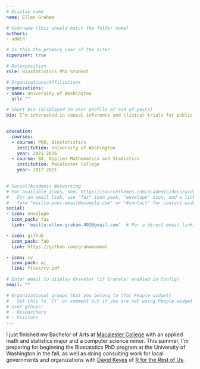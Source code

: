 ```yaml
---
# Display name
name: Ellen Graham

# Username (this should match the folder name)
authors:
- admin

# Is this the primary user of the site?
superuser: true

# Role/position
role: Biostatistics PhD Student

# Organizations/Affiliations
organizations:
- name: University of Washington
  url: ""

# Short bio (displayed in user profile at end of posts)
bio: I'm interested in causal inference and clinical trials for public health issues.


education:
  courses:
  - course: PhD, Biostatistics
    institution: University of Washington
    year: 2021-2026
  - course: BA, Applied Mathematics and Statistics
    institution: Macalester College
    year: 2017-2021
  

# Social/Academic Networking
# For available icons, see: https://sourcethemes.com/academic/docs/widgets/#icons
#   For an email link, use "fas" icon pack, "envelope" icon, and a link in the
#   form "mailto:your-email@example.com" or "#contact" for contact widget.
social:
- icon: envelope
  icon_pack: fas
  link: 'mailto:ellen.graham.403@gmail.com'  # For a direct email link, use "mailto:test@example.org".

- icon: github
  icon_pack: fab
  link: https://github.com/grahamammal

- icon: cv
  icon_pack: ai
  link: files/cv.pdf

# Enter email to display Gravatar (if Gravatar enabled in Config)
email: ""

# Organizational groups that you belong to (for People widget)
#   Set this to `[]` or comment out if you are not using People widget.  
# user_groups:
# - Researchers
# - Visitors
---
```


I just finished my Bachelor of Arts at [Macalester College](https://www.macalester.edu/) with an applied math and statistics major and a computer science minor. This summer, I'm preparing for beginning the Biostatstics PhD program at the University of Washington in the fall, as well as doing consulting work for local governments and organizations with [David Keyes](https://rfortherestofus.com/author/dgkeyes/) of [R for the Rest of Us](https://rfortherestofus.com/). 

